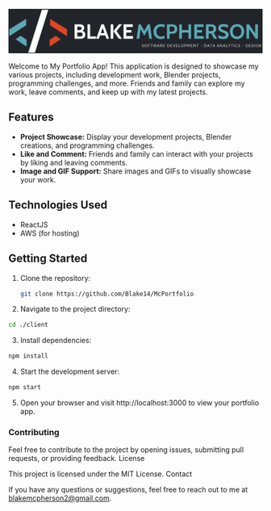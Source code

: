 ![My Portfolio Logo](./logo.png)

Welcome to My Portfolio App! This application is designed to showcase my various projects, including development work, Blender projects, programming challenges, and more. Friends and family can explore my work, leave comments, and keep up with my latest projects.

## Features

- **Project Showcase:** Display your development projects, Blender creations, and programming challenges.
- **Like and Comment:** Friends and family can interact with your projects by liking and leaving comments.
- **Image and GIF Support:** Share images and GIFs to visually showcase your work.

## Technologies Used

- ReactJS
- AWS (for hosting)

## Getting Started

1. Clone the repository:

   ```bash
   git clone https://github.com/Blake14/McPortfolio
   ```

2. Navigate to the project directory:

```bash
cd ./client
```

3. Install dependencies:

```bash
npm install
```

4. Start the development server:

```bash
npm start
```

5. Open your browser and visit http://localhost:3000 to view your portfolio app.

### Contributing

Feel free to contribute to the project by opening issues, submitting pull requests, or providing feedback.
License

This project is licensed under the MIT License.
Contact

If you have any questions or suggestions, feel free to reach out to me at blakemcpherson2@gmail.com.
